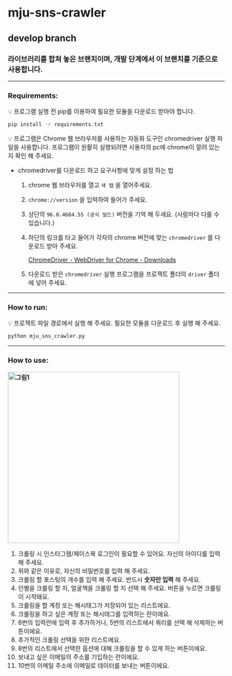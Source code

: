 # mju-sns-crawler

## develop branch

### **라이브러리를 합쳐 놓은 브랜치이며, 개발 단계에서 이 브랜치를 기준으로 사용합니다.**

---

### Requirements:

<aside>
💡 프로그램 실행 전 pip를 이용하여 필요한 모듈을 다운로드 받아야 합니다.

</aside>

```bash
pip install -r requirements.txt
```

<aside>
💡 프로그램은 Chrome 웹 브라우저를 사용하는 자동화 도구인 chromedriver 실행 파일을 사용합니다.
프로그램이 원활히 실행되려면 사용자의 pc에 chrome이 깔려 있는지 확인 해 주세요.

</aside>

- chromedriver를 다운로드 하고 요구사항에 맞게 설정 하는 법
    1. chrome 웹 브라우저를 열고 `새 탭` 을 열어주세요.
    2. `chrome://version` 을 입력하여 들어가 주세요.
    3. 상단의 `96.0.4664.55 (공식 빌드)` 버전을 기억 해 두세요. (사람마다 다를 수 있습니다.)
    4. 하단의 링크를 타고 들어가 각자의 chrome 버전에 맞는 `chromedriver` 를 다운로드 받아 주세요.
        
        [ChromeDriver - WebDriver for Chrome - Downloads](https://chromedriver.chromium.org/downloads)
        
    5. 다운로드 받은 `chromedriver` 실행 프로그램을 프로젝트 폴더의 `driver` 폴더에 넣어 주세요.

---

### How to run:

<aside>
💡 프로젝트 파일 경로에서 실행 해 주세요. 필요한 모듈을 다운로드 후 실행 해 주세요.

</aside>

```bash
python mju_sns_crawler.py
```

---

### How to use:

**<img width="398" alt="그림1" src="https://user-images.githubusercontent.com/38485612/144354682-4a5e8ff3-33d5-471f-ba11-99ba7564f2f1.png">**

1. 크롤링 시 인스타그램/페이스북 로그인이 필요할 수 있어요. 자신의 아이디를 입력 해 주세요.
2. 위와 같은 이유로, 자신의 비밀번호를 입력 해 주세요.
3. 크롤링 할 포스팅의 개수를 입력 해 주세요. 반드시 **숫자만 입력** 해 주세요.
4. 인별을 크롤링 할 지, 얼굴책을 크롤링 할 지 선택 해 주세요. 버튼을 누르면 크롤링이 시작돼요.
5. 크롤링을 할 계정 또는 해시태그가 저장되어 있는 리스트에요.
6. 크롤링을 하고 싶은 계정 또는 해시태그를 입력하는 란이에요.
7. 6번의 입력란에 입력 후 추가하거나, 5번의 리스트에서 쿼리를 선택 해 삭제하는 버튼이에요.
8. 추가적인 크롤링 선택을 위한 리스트에요.
9. 8번의 리스트에서 선택한 옵션에 대해 크롤링을 할 수 있게 하는 버튼이에요.
10. 보내고 싶은 이메일의 주소를 기입하는 란이에요.
11. 10번의 이메일 주소에 이메일로 데이터를 보내는 버튼이에요.